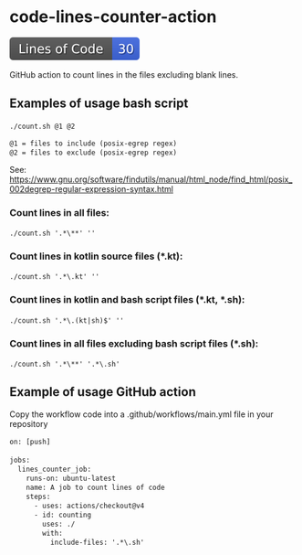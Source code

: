 # code-lines-counter-action
![Generated Button](https://github.com/MikhailEpatko/code-lines-counter-action/blob/image-data/total-lines.svg)

GitHub action to count lines in the files excluding blank lines.

## Examples of usage bash script

```./count.sh @1 @2```

    @1 = files to include (posix-egrep regex)
    @2 = files to exclude (posix-egrep regex)

See: https://www.gnu.org/software/findutils/manual/html_node/find_html/posix_002degrep-regular-expression-syntax.html

### Count lines in all files:

```./count.sh '.*\**' ''```

### Count lines in kotlin source files (*.kt):

```./count.sh '.*\.kt' ''```

### Count lines in kotlin and bash script files (*.kt, *.sh):

```./count.sh '.*\.(kt|sh)$' ''```

### Count lines in all files excluding bash script files (*.sh):

```./count.sh '.*\**' '.*\.sh'```

## Example of usage GitHub action

Copy the workflow code into a .github/workflows/main.yml file in your repository

```
on: [push]

jobs:
  lines_counter_job:
    runs-on: ubuntu-latest
    name: A job to count lines of code
    steps:
      - uses: actions/checkout@v4
      - id: counting
        uses: ./
        with:
          include-files: '.*\.sh'
```